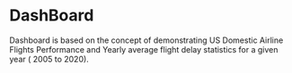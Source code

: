 # DashBoard
Dashboard is based on the concept of demonstrating US Domestic Airline Flights Performance and Yearly average flight delay statistics for a given year ( 2005 to 2020). 
